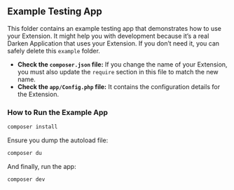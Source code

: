 ## Example Testing App

This folder contains an example testing app that demonstrates how to use your Extension. It might help you with development because it’s a real Darken Application that uses your Extension. If you don’t need it, you can safely delete this `example` folder.

- **Check the `composer.json` file:** If you change the name of your Extension, you must also update the `require` section in this file to match the new name.
- **Check the `app/Config.php` file:** It contains the configuration details for the Extension.

### How to Run the Example App

```bash
composer install
```

Ensure you dump the autoload file:

```bash
composer du
```

And finally, run the app:

```bash
composer dev
```